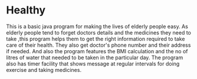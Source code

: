 # Healthy
This is a basic java program for making the lives of elderly people easy. As elderly people tend to forget doctors details and the medicines they need to take ,this program helps them to get the right information required to take care of their health. They also get doctor's phone number and their address if needed. And also the program features  the BMI calculation and the no of litres of water that needed to be taken in the particular day. The program also has timer facility that shows message at regular intervals for doing exercise and taking medicines.
